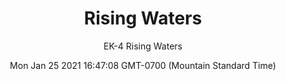 ---
category: "wall_covering"
date: "Mon Jan 25 2021 16:47:08 GMT-0700 (Mountain Standard Time)"
description: "null"
designer: "Erin Kaya"
href: "https://www.areaenvironments.com/erin-kaya"
image_primary: "./img/EK%2B4%2BRisingWaters%2BArt.jpg"
image_secondary: "./img/EK+Rising+Waters+Interior.jpg"
image_thumb: "./img/Erin+Kaya.png"
manufacturer: "Area Environments"
slug: "/manufacturers/area_environments/wall_covering/rising_waters"
subtitle: "EK-4 Rising Waters"
tags:
  - "area_environments"
  - "wall_covering"
title: "Rising Waters"
---